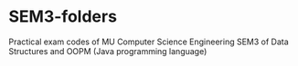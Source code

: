 # SEM3-folders
Practical exam codes of MU Computer Science Engineering SEM3 of Data Structures and OOPM (Java programming language)
